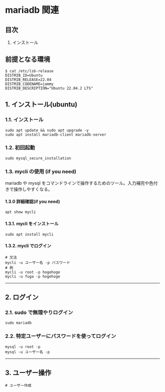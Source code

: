 # mariadb 関連

## 目次
1. インストール

## 前提となる環境

```shell
$ cat /etc/lsb-release
DISTRIB_ID=Ubuntu
DISTRIB_RELEASE=22.04
DISTRIB_CODENAME=jammy
DISTRIB_DESCRIPTION="Ubuntu 22.04.2 LTS"
```

## 1. インストール(ubuntu)

### 1.1. インストール

```shell
sudo apt update && sudo apt upgrade -y
sudo apt install mariadb-client mariadb-server
```

### 1.2. 初回起動

```shell
sudo mysql_secure_installation
```

### 1.3. mycli の使用 (if you need)

mariadb や mysql をコマンドラインで操作するためのツール。入力補完や色付きで操作しやすくなる。

#### 1.3.0 詳細確認(if you need)

```shell
apt show mycli
```

#### 1.3.1. mycli をインストール

```shell
sudo apt install mycli
```

#### 1.3.2. mycli でログイン

```shell
# 文法
mycli -u ユーザー名 -p パスワード
# 例
mycli -u root -p hogehoge
mycli -u fuga -p hogehoge
```

---

## 2. ログイン

### 2.1. sudo で無理やりログイン

```shell
sudo mariadb
```

### 2.2. 特定ユーザーにパスワードを使ってログイン

```shell
mysql -u root -p
mysql -u ユーザー名 -p
```

---

## 3. ユーザー操作

```shell
# ユーザー作成
```
